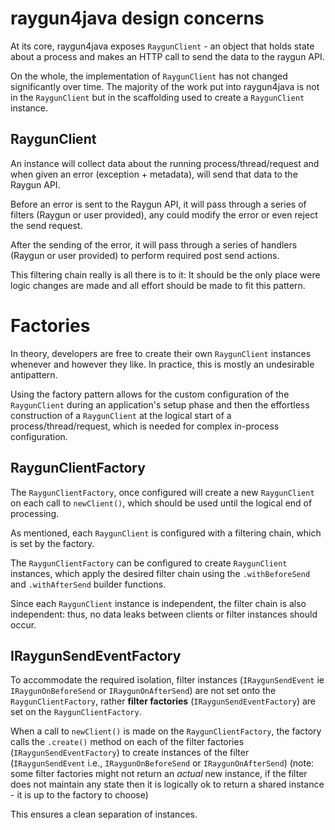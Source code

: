 # raygun4java design concerns

At its core, raygun4java exposes `RaygunClient` - an object that holds state about a process and makes an HTTP call to send the data to the raygun API.

On the whole, the implementation of `RaygunClient` has not changed significantly over time. The majority of the work put into raygun4java is not in the `RaygunClient` but in the scaffolding used to create a `RaygunClient` instance.

## RaygunClient
An instance will collect data about the running process/thread/request and when given an error (exception + metadata), will send that data to the Raygun API. 

Before an error is sent to the Raygun API, it will pass through a series of filters (Raygun or user provided), any could modify the error or even reject the send request. 

After the sending of the error, it will pass through a series of handlers (Raygun or user provided) to perform required post send actions.

This filtering chain really is all there is to it: It should be the only place were logic changes are made and all effort should be made to fit this pattern.

# Factories

In theory, developers are free to create their own `RaygunClient` instances whenever and however they like. In practice, this is mostly an undesirable antipattern.

Using the factory pattern allows for the custom configuration of the `RaygunClient` during an application's setup phase and then the effortless construction of a `RaygunClient` at the logical start of a process/thread/request, which is needed for complex in-process configuration.

## RaygunClientFactory

The `RaygunClientFactory`, once configured will create a new `RaygunClient` on each call to `newClient()`, which should be used until the logical end of processing.

As mentioned, each `RaygunClient` is configured with a filtering chain, which is set by the factory.

The `RaygunClientFactory` can be configured to create `RaygunClient` instances, which apply the desired filter chain using the `.withBeforeSend` and `.withAfterSend` builder functions.

Since each `RaygunClient` instance is independent, the filter chain is also independent: thus, no data leaks between clients or filter instances should occur.

## IRaygunSendEventFactory

To accommodate the required isolation, filter instances (`IRaygunSendEvent` ie `IRaygunOnBeforeSend` or `IRaygunOnAfterSend`) are not set onto the `RaygunClientFactory`, rather **filter factories** (`IRaygunSendEventFactory`) are set on the `RaygunClientFactory`.

When a call to `newClient()` is made on the `RaygunClientFactory`, the factory calls the `.create()` method on each of the filter factories (`IRaygunSendEventFactory`) to create instances of the filter (`IRaygunSendEvent` i.e., `IRaygunOnBeforeSend` or `IRaygunOnAfterSend`) (note: some filter factories might not return an *actual* new instance, if the filter does not maintain any state then it is logically ok to return a shared instance - it is up to the factory to choose)

This ensures a clean separation of instances. 